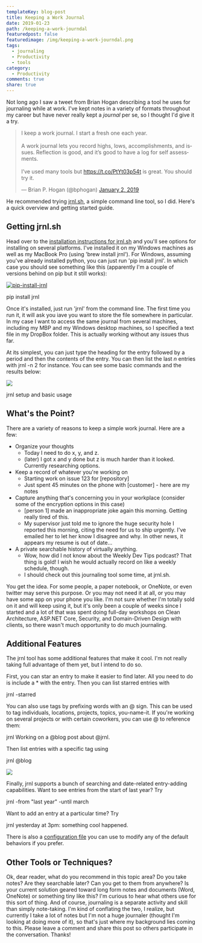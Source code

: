 ```yaml
---
templateKey: blog-post
title: Keeping a Work Journal
date: 2019-01-23
path: /keeping-a-work-journdal
featuredpost: false
featuredimage: /img/keeping-a-work-journdal.png
tags:
  - journaling
  - Productivity
  - tools
category:
  - Productivity
comments: true
share: true
---
```


Not long ago I saw a tweet from Brian Hogan describing a tool he uses for journaling while at work. I've kept notes in a variety of formats throughout my career but have never really kept a _journal_ per se, so I thought I'd give it a try.

<blockquote class="twitter-tweet" data-lang="en"><p lang="en" dir="ltr">I keep a work journal. I start a fresh one each year.<br><br>A work journal lets you record highs, lows, accomplishments, and issues. Reflection is good, and it’s good to have a log for self assessments.<br><br>I’ve used many tools but <a href="https://t.co/PtYt03p54t">https://t.co/PtYt03p54t</a> is great. You should try it.</p>— Brian P. Hogan (@bphogan) <a href="https://twitter.com/bphogan/status/1080586407041794048?ref_src=twsrc%5Etfw">January 2, 2019</a></blockquote>
<script async src="https://platform.twitter.com/widgets.js" charset="utf-8"></script>

He recommended trying [jrnl.sh](http://jrnl.sh/), a simple command line tool, so I did. Here's a quick overview and getting started guide.

## Getting jrnl.sh

Head over to the [installation instructions for jrnl.sh](http://jrnl.sh/installation.html) and you'll see options for installing on several platforms. I've installed it on my Windows machines as well as my MacBook Pro (using 'brew install jrnl'). For Windows, assuming you've already installed python, you can just run 'pip install jrnl'. In which case you should see something like this (apparently I'm a couple of versions behind on pip but it still works):

[![pip-install-jrnl](/img/pip-install-jrnl.png)](/img/pip-install-jrnl.png)

pip install jrnl

Once it's installed, just run 'jrnl' from the command line. The first time you run it, it will ask you iave you want to store the file somewhere in particular. In my case I want to access the same journal from several machines, including my MBP and my Windows desktop machines, so I specified a text file in my DropBox folder. This is actually working without any issues thus far.

At its simplest, you can just type the heading for the entry followed by a period and then the contents of the entry. You can then list the last _n_ entries with jrnl -n 2 for instance. You can see some basic commands and the results below:

[![](/img/jrnl-setup.png)](/img/jrnl-setup.png)

jrnl setup and basic usage

## What's the Point?

There are a variety of reasons to keep a simple work journal. Here are a few:

- Organize your thoughts
    - Today I need to do x, y, and z.
    - (later) I got x and y done but z is much harder than it looked. Currently researching options.
- Keep a record of whatever you're working on
    - Starting work on issue 123 for \[repository\]
    - Just spent 45 minutes on the phone with \[customer\] - here are my notes
- Capture anything that's concerning you in your workplace (consider some of the encryption options in this case)
    - \[person 1\] made an inappropriate joke again this morning. Getting really tired of this.
    - My supervisor just told me to ignore the huge security hole I reported this morning, citing the need for us to ship urgently. I've emailed her to let her know I disagree and why. In other news, it appears my resume is out of date...
- A private searchable history of virtually anything.
    - Wow, how did I not know about the Weekly Dev Tips podcast? That thing is gold! I wish he would actually record on like a weekly schedule, though.
    - I should check out this journaling tool some time, at jrnl.sh.

You get the idea. For some people, a paper notebook, or OneNote, or even twitter may serve this purpose. Or you may not need it at all, or you may have some app on your phone you like. I'm not sure whether I'm totally sold on it and will keep using it, but it's only been a couple of weeks since I started and a lot of that was spent doing full-day workshops on Clean Architecture, ASP.NET Core, Security, and Domain-Driven Design with clients, so there wasn't much opportunity to do much journaling.

## Additional Features

The jrnl tool has some additional features that make it cool. I'm not really taking full advantage of them yet, but I intend to do so.

First, you can star an entry to make it easier to find later. All you need to do is include a \* with the entry. Then you can list starred entries with

jrnl -starred

You can also use tags by prefixing words with an @ sign. This can be used to tag individuals, locations, projects, topics, you-name-it. If you're working on several projects or with certain coworkers, you can use @ to reference them:

jrnl Working on a @blog post about @jrnl.

Then list entries with a specific tag using

jrnl @blog

[![](/img/jrnl-tags.png)](/img/jrnl-tags.png)

Finally, jrnl supports a bunch of searching and date-related entry-adding capabilities. Want to see entries from the start of last year? Try

jrnl -from "last year" -until march

Want to add an entry at a particular time? Try

jrnl yesterday at 3pm: something cool happened.

There is also a [configuration file](http://jrnl.sh/advanced.html) you can use to modify any of the default behaviors if you prefer.

## Other Tools or Techniques?

Ok, dear reader, what do you recommend in this topic area? Do you take notes? Are they searchable later? Can you get to them from anywhere? Is your current solution geared toward long form notes and documents (Word, OneNote) or something tiny like this? I'm curious to hear what others use for this sort of thing. And of course, journaling is a separate activity and skill than simply note-taking. I'm kind of conflating the two, I realize, but currently I take a lot of notes but I'm not a huge journaler (thought I'm looking at doing more of it), so that's just where my background lies coming to this. Please leave a comment and share this post so others participate in the conversation. Thanks!
